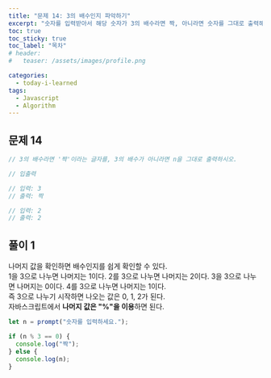 ```yaml
---
title: "문제 14: 3의 배수인지 파악하기"
excerpt: "숫자를 입력받아서 해당 숫자가 3의 배수라면 짝, 아니라면 숫자를 그대로 출력해보자."
toc: true
toc_sticky: true
toc_label: "목차"
# header:
#   teaser: /assets/images/profile.png

categories:
  - today-i-learned
tags:
  - Javascript
  - Algorithm
---
```


## 문제 14

```js
// 3의 배수라면 '짝'이라는 글자를, 3의 배수가 아니라면 n을 그대로 출력하시오.

// 입출력

// 입력: 3
// 출력: 짝

// 입력: 2
// 출력: 2
```

## 풀이 1

나머지 값을 확인하면 배수인지를 쉽게 확인할 수 있다.  
1을 3으로 나누면 나머지는 1이다. 2를 3으로 나누면 나머지는 2이다. 3을 3으로 나누면 나머지는 0이다. 4를 3으로 나누면 나머지는 1이다.  
즉 3으로 나누기 시작하면 나오는 값은 0, 1, 2가 된다.  
자바스크립트에서 **나머지 값은 "%"을 이용**하면 된다.

```js
let n = prompt("숫자를 입력하세요.");

if (n % 3 == 0) {
  console.log("짝");
} else {
  console.log(n);
}
```
